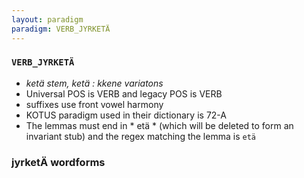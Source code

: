 ```yaml
---
layout: paradigm
paradigm: VERB_JYRKETÄ
---
```

### ` VERB_JYRKETÄ `

* _ketä stem, ketä : kkene variatons_
* Universal POS is VERB and legacy POS is VERB
* suffixes use front vowel harmony
* KOTUS paradigm used in their dictionary is 72-A
* The lemmas must end in * etä * (which will be deleted to form an invariant stub) and the regex matching the lemma is ` etä `

### jyrketÄ wordforms


